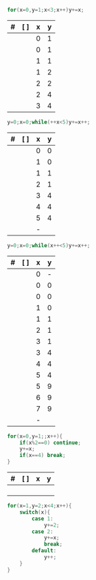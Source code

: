 ```c++
for(x=0,y=1;x<3;x++)y+=x;
```

|  #   | [ ]  |  x   |  y   |
| :--: | :--: | :--: | :--: |
|      |      |  0   |  1   |
|      |      |  0   |  1   |
|      |      |  1   |  1   |
|      |      |  1   |  2   |
|      |      |  2   |  2   |
|      |      |  2   |  4   |
|      |      |  3   |  4   |



```c++
y=0;x=0;while(++x<5)y+=x++;
```

|  #   | [ ]  |  x   |  y   |
| :--: | :--: | :--: | :--: |
|      |      |  0   |  0   |
|      |      |  1   |  0   |
|      |      |  1   |  1   |
|      |      |  2   |  1   |
|      |      |  3   |  4   |
|      |      |  4   |  4   |
|      |      |  5   |  4   |
|      |      |  -   |      |



```c++
y=0;x=0;while(x++<5)y+=x++;
```

|  #   | [ ]  |  x   |  y   |
| :--: | :--: | :--: | :--: |
|      |      |  0   |  -   |
|      |      |  0   |  0   |
|      |      |  0   |  0   |
|      |      |  1   |  0   |
|      |      |  1   |  1   |
|      |      |  2   |  1   |
|      |      |  3   |  1   |
|      |      |  3   |  4   |
|      |      |  4   |  4   |
|      |      |  5   |  4   |
|      |      |  5   |  9   |
|      |      |  6   |  9   |
|      |      |  7   |  9   |
|      |      |  -   |      |



```c++
for(x=0,y=1;;x++){
    if(x%2==0) continue;
    y+=x;
    if(x==4) break;
}
```

|  #   | [ ]  |  x   |  y   |
| :--: | :--: | :--: | :--: |
|      |      |      |      |
|      |      |      |      |
|      |      |      |      |
|      |      |      |      |



```c++
for(x=1,y=2;x<4;x++){
    switch(x){
        case 1:
            y+=2;
        case 2:
            y+=x;
            break;
        default:
            y++;
    }
}
```

